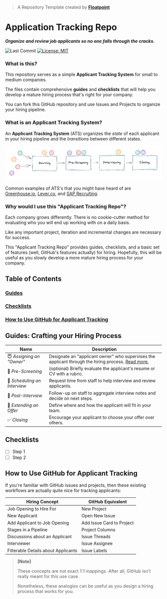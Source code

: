 > A Repository Template created by __[Floatpoint](https://www.floatpoint.co/)__

# Application Tracking Repo

___Organize and review job applicants so no one falls through the cracks.___

![Last Commit](https://img.shields.io/github/last-commit/floatpoint-team/applicant-tracking-repo)
[![License: MIT](https://img.shields.io/badge/License-MIT-green.svg)](https://opensource.org/licenses/MIT)

### What is this?

This repository serves as a simple __Applicant Tracking System__ for small to medium companies.

The files contain comprehensive __guides__ and __checklists__ that will help you develop a mature hiring process that's right for your company.

You can fork this GitHub repository and use Issues and Projects to organize your hiring pipeline.

### What is an Applicant Tracking System?

An __Applicant Tracking System__ (ATS) organizes the _state_ of each applicant in your hiring pipeline and the _transitions_ between different states.

![Hiring Pipeline](https://raw.githubusercontent.com/floatpoint-team/applicant-tracking-repo/main/images/hiring_pipeline.png)

Common examples of ATS's that you might have heard of are [Greenhouse.io](https://www.greenhouse.io/), [Lever.co](https://www.lever.co/), and [SAP Recruiting](https://www.sap.com/products/recruiting-software.html).

### Why would I use this "Applicant Tracking Repo"?

Each company grows differently.
There is no cookie-cutter method for evaluating who you will end up working with on a daily basis.

Like any important project, iteration and incremental changes are necessary for success.

This "Applicant Tracking Repo" provides guides, checklists, and a basic set of features (well, GitHub's features actually) for hiring.
Hopefully, this will be useful as you slowly develop a more mature hiring process for your company.

## Table of Contents

### [Guides]()
### [Checklists]()
### [How to Use GitHub for Applicant Tracking]()

## Guides: Crafting your Hiring Process

| Name | Description |
|-|-|
| 😇 _Assigning an "Owner"_ | Designate an "applicant owner" who supervises the applicant through the hiring process. [Read more.](https://github.com/floatpoint-team/applicant-tracking-repo/blob/main/1_assigning-an-owner.md) | 
| 📝 _Pre-Screening_ | (optional) Briefly evaluate the applicant's resume or CV with a rubric. |
| 💬 _Scheduling an Interview_ | Request time from staff to help interview and review applicants. |
| 🧐 _Post-Interview_ | Follow-up on staff to aggregate interview notes and decide on next steps. |
| 💼 _Extending an Offer_ | Define where and how the applicant will fit in your team. |
| ✅ _Closing_ | Encourage your applicant to choose your offer over others. |

## Checklists

- [ ] Step 1
- [ ] Step 2

## How to Use GitHub for Applicant Tracking

If you're familiar with GitHub issues and projects, then these existing workflows are actually quite nice for tracking applicants:

| Hiring Concept | GitHub Equivalent |
|-|-|
| Job Opening to Hire For | New Project |
| New Applicant | Open New Issue |
| Add Applicant to Job Opening | Add Issue Card to Project |
| Stages in a Pipeline | Project Columns |
| Discussions about an Applicant | Issue Threads |
| Interviewer | Issue Assignee |
| Filterable Details about Applicants | Issue Labels |

> __[Note]__
>
> These concepts are not exact 1:1 mappings.
> After all, GitHub isn't really meant for this use case.
>
> Nonetheless, these analogies can be useful as you design a hiring process that works for you.
